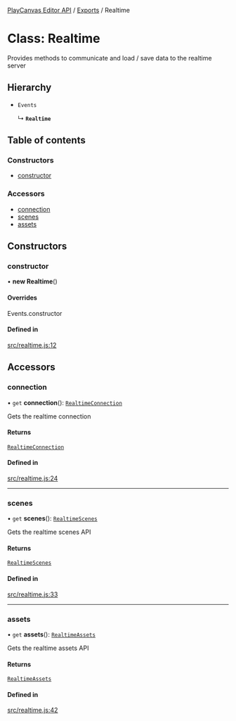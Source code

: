 [PlayCanvas Editor API](../README.md) / [Exports](../modules.md) / Realtime

# Class: Realtime

Provides methods to communicate and load / save data to the realtime server

## Hierarchy

- `Events`

  ↳ **`Realtime`**

## Table of contents

### Constructors

- [constructor](Realtime.md#constructor)

### Accessors

- [connection](Realtime.md#connection)
- [scenes](Realtime.md#scenes)
- [assets](Realtime.md#assets)

## Constructors

### constructor

• **new Realtime**()

#### Overrides

Events.constructor

#### Defined in

[src/realtime.js:12](https://github.com/playcanvas/editor-api/blob/6dc44e0/src/realtime.js#L12)

## Accessors

### connection

• `get` **connection**(): [`RealtimeConnection`](RealtimeConnection.md)

Gets the realtime connection

#### Returns

[`RealtimeConnection`](RealtimeConnection.md)

#### Defined in

[src/realtime.js:24](https://github.com/playcanvas/editor-api/blob/6dc44e0/src/realtime.js#L24)

___

### scenes

• `get` **scenes**(): [`RealtimeScenes`](RealtimeScenes.md)

Gets the realtime scenes API

#### Returns

[`RealtimeScenes`](RealtimeScenes.md)

#### Defined in

[src/realtime.js:33](https://github.com/playcanvas/editor-api/blob/6dc44e0/src/realtime.js#L33)

___

### assets

• `get` **assets**(): [`RealtimeAssets`](RealtimeAssets.md)

Gets the realtime assets API

#### Returns

[`RealtimeAssets`](RealtimeAssets.md)

#### Defined in

[src/realtime.js:42](https://github.com/playcanvas/editor-api/blob/6dc44e0/src/realtime.js#L42)
